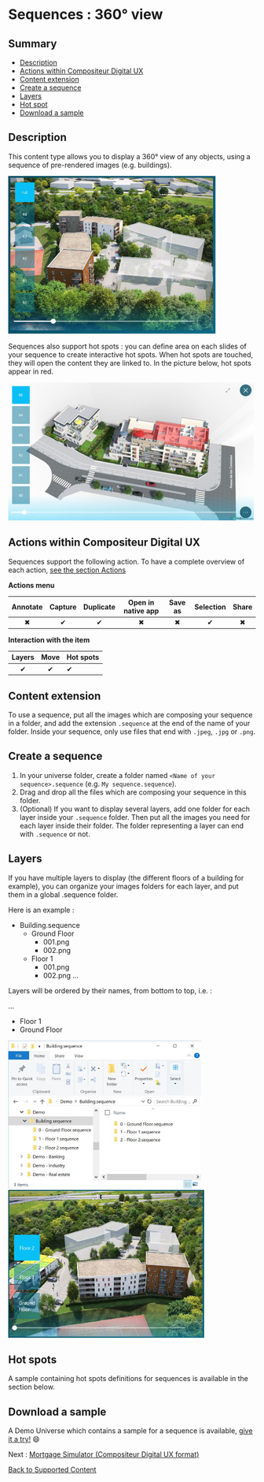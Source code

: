 # Sequences : 360° view

## Summary
* [Description](#description)
* [Actions within Compositeur Digital UX](#actions-within-compositeur-digital-ux)
* [Content extension](#content-extension)
* [Create a sequence](#create-a-sequence)
* [Layers](#layers)
* [Hot spot](#hot-spots)
* [Download a sample](#download-a-sample)

## Description

This content type allows you to display a 360° view of any objects, using a sequence of pre-rendered images (e.g. buildings).

![Sequence with several layers](../../img/content_sequence.JPG)

Sequences also support hot spots : you can define area on each slides of your sequence to create interactive hot spots. When hot spots are touched, they will open the content they are linked to. In the picture below, hot spots appear in red.

![Sequence with hot spots](../../img/content_sequence_hotspots.JPG)

## Actions within Compositeur Digital UX

Sequences support the following action. To have a complete overview of each action, [see the section Actions](actions.md)

**Actions menu**

| Annotate | Capture  | Duplicate | Open in native app | Save as  | Selection | Share    |
|:--------:|:--------:|:---------:|:------------------:|:--------:|:---------:|:--------:|
| &#x2716; | &#x2714; | &#x2714;  | &#x2716;           | &#x2716; | &#x2714;  | &#x2716; |

**Interaction with the item**

| Layers   | Move     | Hot spots |
|:--------:|:--------:|:----------|
| &#x2714; | &#x2714; | &#x2714;  |

## Content extension

To use a sequence, put all the images which are composing your sequence in a folder, and add the extension `.sequence` at the end of the name of your folder. Inside your sequence, only use files that end with `.jpeg`, `.jpg` or `.png`.

## Create a sequence

1. In your universe folder, create a folder named `<Name of your sequence>.sequence` (e.g. `My sequence.sequence`).
2. Drag and drop all the files which are composing your sequence in this folder.
3. (Optional) If you want to display several layers, add one folder for each layer inside your `.sequence` folder. Then put all the images you need for each layer inside their folder. The folder representing a layer can end with `.sequence` or not.

## Layers

If you have multiple layers to display (the different floors of a building for example), you can organize your images folders for each layer, and put them in a global .sequence folder.

Here is an example :

* Building.sequence
  * Ground Floor
    * 001.png
    * 002.png
  * Floor 1
    * 001.png
    * 002.png
...

Layers will be ordered by their names, from bottom to top, i.e. :

...
* Floor 1
* Ground Floor

![Sequence explorer](../../img/content_sequence_folder.JPG) ![Sequence layers](../../img/content_sequence_layers.JPG)

## Hot spots

A sample containing hot spots definitions for sequences is available in the section below.

## Download a sample

A Demo Universe which contains a sample for a sequence is available, [give it a try!](../Demo-Universe.zip) &#x1f604;

Next : [Mortgage Simulator (Compositeur Digital UX format)](simulator.md)

[Back to Supported Content](index.md)
